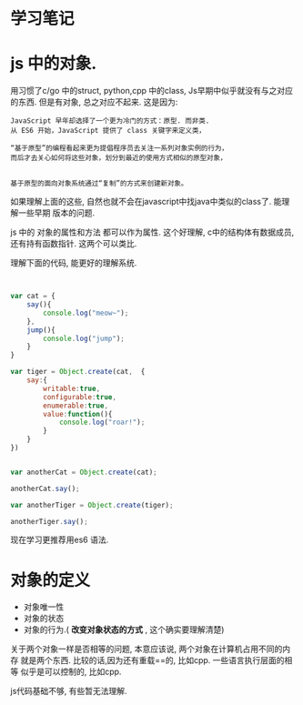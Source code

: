 # 学习笔记

# js 中的对象.

用习惯了c/go 中的struct,  python,cpp 中的class,  Js早期中似乎就没有与之对应的东西.
但是有对象,  总之对应不起来. 这是因为:

```
JavaScript 早年却选择了一个更为冷门的方式：原型. 而非类.
从 ES6 开始，JavaScript 提供了 class 关键字来定义类，

“基于原型”的编程看起来更为提倡程序员去关注一系列对象实例的行为，
而后才去关心如何将这些对象，划分到最近的使用方式相似的原型对象，


基于原型的面向对象系统通过“复制”的方式来创建新对象。

```

如果理解上面的这些, 自然也就不会在javascript中找java中类似的class了. 能理解一些早期
版本的问题.

js 中的 对象的属性和方法 都可以作为属性. 这个好理解, c中的结构体有数据成员, 还有持有函数指针.
这两个可以类比.


理解下面的代码, 能更好的理解系统.

```javascript


var cat = {
    say(){
        console.log("meow~");
    },
    jump(){
        console.log("jump");
    }
}

var tiger = Object.create(cat,  {
    say:{
        writable:true,
        configurable:true,
        enumerable:true,
        value:function(){
            console.log("roar!");
        }
    }
})


var anotherCat = Object.create(cat);

anotherCat.say();

var anotherTiger = Object.create(tiger);

anotherTiger.say();


```

现在学习更推荐用es6 语法.

# 对象的定义

* 对象唯一性
* 对象的状态
* 对象的行为.( **改变对象状态的方式** , 这个确实要理解清楚)

关于两个对象一样是否相等的问题, 本意应该说, 两个对象在计算机占用不同的内存
就是两个东西.  比较的话,因为还有重载==的, 比如cpp.  一些语言执行层面的相等
似乎是可以控制的, 比如cpp. 

js代码基础不够, 有些暂无法理解.




